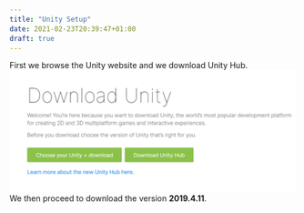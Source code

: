 ```yaml
---
title: "Unity Setup"
date: 2021-02-23T20:39:47+01:00
draft: true
---
```


First we browse the Unity website and we download Unity Hub.
![alt text](https://raw.githubusercontent.com/petrosKon/Kontrazis/master/static/images/Unity%20Hub%20Download.PNG)
We then proceed to download the version **2019.4.11**.



